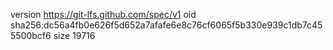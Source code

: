 version https://git-lfs.github.com/spec/v1
oid sha256:dc56a4fb0e626f5d652a7afafe6e8c76cf6065f5b330e939c1db7c455500bcf6
size 19716
